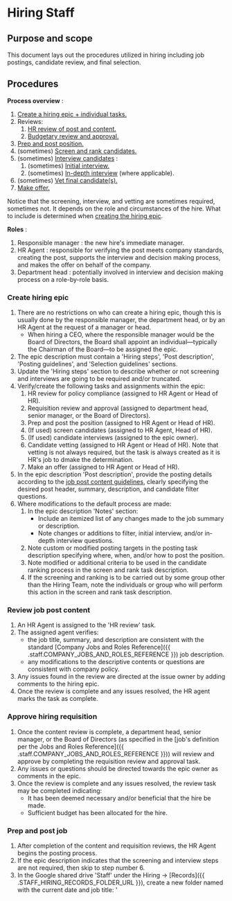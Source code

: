 # Hiring Staff

## Purpose and scope

This document lays out the procedures utilized in hiring including job postings, candidate review, and final selection.

## Procedures



**Process overview** :
1. [Create a hiring epic + individual tasks.](#create-hiring-epic)
2. Reviews:
   1. [HR review of post and content.](#review-job-post-content)
   2. [Budgetary review and approval.](#approve-hiring-requisition)
3. [Prep and post position.](#prep-and-post-job)
4. (sometimes) [Screen and rank candidates.](#screen-and-rank-candidates)
5. (sometimes) [Interview candidates](#interview-candidates) :
   1. (sometimes) [Initial interview.](#initial-candidate-interviews)
   2. (sometimes) [In-depth interview](#in-depth-candidate-interviews) (where applicable).
6. (sometimes) [Vet final candidate(s).](#vet-final-candidates)
7. [Make offer.](#make-offer)

Notice that the screening, interview, and vetting are sometimes required, sometimes not. It depends on the role and circumstances of the hire. What to include is determined when [creating the hiring epic](#create-hiring-epic).

**Roles** :
1. Responsible manager : the new hire's immediate manager.
2. <role>HR Agent</role> : responsible for verifying the post meets company standards, creating the post, supports the interview and decision making process, and makes the offer on behalf of the company.
3. <role>Department head</role> : potentially involved in interview and decision making process on a role-by-role basis.

### Create hiring epic

1. There are no restrictions on who can create a hiring epic, though this is usually done by the responsible manager, the <role>department head</role>, or by an <role>HR Agent</role> at the request of a manager or head.
   * When hiring a CEO, where the responsible manager would be the Board of Directors, the Board shall appoint an individual—typically the Chairman of the Board—to be assigned the epic.
2. The epic description must contain a 'Hiring steps', 'Post description', 'Posting guidelines', and 'Selection guidelines' sections.
3. Update the 'Hiring steps' section to describe whether or not screening and interviews are going to be required and/or truncated.
4. Verify/create the following tasks and assignments within the epic:
   1. HR review for policy compliance (assigned to HR Agent or Head of HR).
   2. Requisition review and approval (assigned to department head, senior manager, or the Board of Directors).
   3. Prep and post the position (assigned to HR Agent or Head of HR).
   4. (If used) screen candidates (assigned to HR Agent, Head of HR).
   5. (If used) candidate interviews (assigned to the epic owner).
   6. Candidate vetting (assigned to HR Agent or Head of HR). Note that vetting is not always required, but the task is always created as it is HR's job to dmake the determination.
   7. Make an offer (assigned to HR Agent or Head of HR).
3. In the epic description 'Post description', provide the posting details according to the [job post content guidelines](#job-post-content-guidelines), clearly specifying the desired post header, summary, description, and candidate filter questions.
4. Where modifications to the default process are made:
   1. In the epic description 'Notes' section:
      * Include an itemized list of any changes made to the job summary or description.
      * Note changes or additions to filter, initial interview, and/or in-depth interview questions.
   2. Note custom or modified posting targets in the posting task description specifying where, when, and/or how to post the position.
   3. Note modified or additional criteria to be used in the candidate ranking process in the screen and rank task description.
   4. If the screening and ranking is to be carried out by some group other than the Hiring Team, note the individuals or group who will perform this action in the screen and rank task description.

### Review job post content

1. An <role>HR Agent</role> is assigned to the 'HR review' task.
2. The assigned agent verifies:
   * the job title, summary, and description are consistent with the standard [Company Jobs and Roles Reference]({{ .staff.COMPANY_JOBS_AND_ROLES_REFERENCE }}) job description.
   * any modifications to the descriptive contents or questions are consistent with company policy.
3. Any issues found in the review are directed at the issue owner by adding comments to the hiring epic.
4. Once the review is complete and any issues resolved, the <role>HR agent</role> marks the task as complete.

### Approve hiring requisition

1. Once the content review is complete, a department head, senior manager, or the Board of Directors (as specified in the [job's definition per the Jobs and Roles Reference]({{ .staff.COMPANY_JOBS_AND_ROLES_REFERENCE }})) will review and approve by completing the requisition review and approval task.
2. Any issues or questions should be directed towards the epic owner as comments in the epic.
3. Once the review is complete and any issues resolved, the review task may be completed indicating:
   * It has been deemed necessary and/or beneficial that the hire be made.
   * Sufficient budget has been allocated for the hire.

### Prep and post job

1. After completion of the content and requisition reviews, the <role>HR Agent</role> begins the posting process.
2. If the epic description indicates that the screening and interview steps are not required, then skip to step number 6.
3. In the Google shared drive 'Staff' under the Hiring -> [Records]({{ .STAFF_HIRING_RECORDS_FOLDER_URL }}), create a new folder named with the current date and job title: '<YYYY-MM-DD> <title>'. E.g., "2021-06-15 Human Resource Agent".
4. Within that folder, create:
  * a 'Candidates' folder.
  * an 'Interview resources' folder.
  * a "Candidates Tracker" spreadsheet titled ''<YYYY-MM-DD> <title> Candidates' using the [Hiring Candidates Tracker Template]({{ .HIRING_CANDIDATES_TRACKER_TEMPLATE_URL }}).
  * an "In-Depth Interview Template" form (a Google Doc). Unless otherwise instructed, use a template from the [Interview Templates]({{ .HIRING_INTERVIEW_TEMPLATES_FOLDER }}) folder as appropriate to the role, if available; use the [default template]({{ .HIRING_DEFAULT_INTERVIEW_TEMPLATE }}) or create an ad-hoc template as necessary.
5. Update the Candidate Tracker embedded ranking logic per hiring specific instructions.
6. Unless otherwise instructed, announce the new opening internally via email to 'team@{{ .COMPANY_EMAIL_DOMAIN }}' internally using the 'hiring@{{ .COMPANY_EMAIL_DOMAIN }}' address as the originator.
7. Unless otherwise specified in the posting task, external posts are made using the 'hiring@{{ .COMPANY_EMAIL_DOMAIN }}' account to {{ .STAFF_DEFAULT_OPENINGS_POSTED_AT }}.
   * Where possible, the <role>HR Agent</role> will make the postings themselves.
   * In cases where the post should come from another individual, the <role>HR Agent</role> will alert the individual and confirm that the posting has been made.

### Screen and rank candidates

_Guidelines_ : Candidate screening is used narrow the field of potential candidates. These actions may be performed automatically in-whole or in-part, but are always the responsibility of the task assignee.

1. The candidate screening task may be assigned to either a <role>Human Resources Agent</role> (default) or the head of HR.
   * In general, the actual screening process may be performed by multiple individuals in the 'Hiring Team' group unless otherwise specified.
   * The record of who processed which response is implicitly captured in the history of the Candidate Tracker spreadsheet as it is edited.
2. Each incoming responses is screened for:
   * the necessary skills or other attributes required by the position.
   * a reasonable response to all the [candidate filter questions](#candidate-filter-questions).
3. In the Hiring Candidates spreadsheet created earlier, add an entry for each candidate and fill out the 'screening' records.
4. Using best judgement, any screener may advance the initial candidate interview task to 'in progress' after ensuring the initial candidate interview task description contains links to:
   * the Candidate Tracker spreadsheet, and
   * the 'Initial Interview Template'.

### Interview candidates

1. The epic owner is also responsible and assigned to the candidate review task, which covers both initial and in-depth interviews.
2. The task owner may assign others to assist and/or participate in the interview process. Everyone involved in the process must be documented in the issue description.

#### Initial candidate interviews

_Guidelines_ : The initial candidate interview is a remote interview generally less than 20 minutes in length. The purpose is to identify a handful candidates for an in-depth interview. The interviews are generally conducted in chunks of no more than ~5-6 interviews focusing on the top candidates and moving down the list until a sufficient pool of 2-4 candidates have been identified for the in-depth interview stage.

1. The task owner may manually re-order the forced ranking generated force ranking in the Candidate Tracker spreadsheet.
2. The task owner is responsible for assigning and communicating interviews to individuals by creating new tasks in the epic. Each task should:
   * link to the root hiring project folder (which contains the Candidate Tracker and Candidates folder).
   * link Candidate Tracker sheet for contact information,
   * indicate which candidates to contact. (This may be a number, specific candidates, etc.)
   * instruct the assignee to:
      * create a sub-folder in the 'Candidates' folder using the candidates email for the folder name.
      * clone the Initial Interview Form Template into the sub-folder and rename it '<email> Initial Interview'.
      * contact the assigned candidates and complete the initial interview form.
      * update the initial interview fields for each candidate interviewed in the Candidate Tracker spreadsheet.
3. Ensure that all assigned users have access to the root hiring project folder.

#### In-depth candidate interviews

_Guidelines_ : In-depth interviews are intended to identify final candidates and may involve multiple company participants depending on the job being filled.

1. Taking the results of initial interviews together along with the original ordering, the task owner shall identify which candidates shall proceed to the in-depth interview.
2. Create tasks for an <role>HR Agent</role> or assistant to contact and schedule time with each individual candidate, being sure to include:
   * any company staff which should be included in the interview and whether or not they are optional, and
   * how long to block off for the interview.
3. Prior to the interview itself, use the In-Depth Interview Template created earlier to create a blank interview notes documents for each participating staff member to make notes in. These are named like '<candidate email> In-Depth Interview Notes - <staff email>'.
4. Remind all participants to complete the interview notes during or immediately after the interview.
5. After evaluating the interview notes and discussion with any other company participants, the task owner may designate one or more candidates to proceed to vetting by updating the vetting task description and advancing the status to "in progress".

### Vet final candidate
_(SOC 2 Type I ref 1.4, SOC 2 Type II ref 1.4)_

1. A designated <role>Human Resources Agent</role> shall run a credit check on the identified candidate for:
   * positions in the Finance department,
   * <role>Department Heads</role>, and/or
   * positions at the VP level and above.
2. A designated <role>Human Resources Agent</role> shall run a criminal background check on the identified candidate for:
   * positions in the Operations department,
   * positions in the Development department,
   * positions in the Finance department,
   * positions in the Compliance department,
   * positions at the VP level or above
3. The results of any checks:
   * are retained by Human Resources until the process is complete.
   * are only accessible by designated Human Resource personnel.
   * are _NOT_ shared with other participants in the process _NOR_ saved to the hiring project folder.
4. Results are evaluated according to the [background check evaluation guidelines]({{ .staff.standards.STAFF_MANAGEMENT_STANDARDS }}#background-check-evaluation-guidelines).
5. The <role>HR Agent</role> shall update the appropriate record in the Candidate Tracker spreadsheet.
6. Where disqualifying red flags are raised, the <role>HR Agent</role> shall notify the hiring epic task owner using neutral language and without divulging the particulars.
7. Where non-disqualifying red flags are raised, the <role>HR Agent</role> shall coordinate with the appropriate department head or senior manager to jointly agree agree to a statement, recorded in the Candidate Tracker spreadsheet, as to wether the candidate is disqualified or not.
   * Any issues should be described with as much discretion as possible.
   * In no case, should any record of the issues be created outside of the background check report. Any durable communications created during this process, such as email, should not name the individual or the specific issues.

### Make offer

1. The hiring task owner may direct an offer to be made to any candidates passing the vetting phase by updating the description of the offer task and advancing the status to "in progress".
2. An offer letter is generated by a <role>Human Resources Agent</role>:
   * starting with a standard template,
   * incorporating the job description as captured in the epic description for this specific hire, and
   * specifying an 'offer expiration' date.
3. The assigned <role>Human Resources Agent</role> shall handle initial communications regarding any questions or counter-offers and forward such communication to the responsible manager, with or without recommendations. All responses will flow through the responsible <role>Human Resources Agent</role>.
4. If the candidate accepts the offer within the specified time period, create [an onboarding task]({{ .s.staff.procedures.ONBOARD_NEW_HIRE }}).

## Job post content guidelines

### General description

* Use the titles, summary, and description from the [Company Jobs and Roles Reference]({{ .staff.COMPANY_JOBS_AND_ROLES_REFERENCE }}) as a starting point.
   * If there is no suitable role, then refer to the contact department head or, for senior management and executive roles, the CEO regarding adding (TODO: link) or modifying (TODO: link) a role.
* Include a clearly labeled heading, summary, and description.
* The heading should name the position using a Jobs and Roles Ref title along with any critical characteristics such as "part time", "contract", etc.
* The summary should be taken from the [Company Jobs and Roles Reference]({{ .staff.COMPANY_JOBS_AND_ROLES_REFERENCE }}) summary of the position.
   * The text may be modified to fit any further particulars of the particular position but must retain the key components of the base summary.
   * Where possible, use an additive approach.
* The description should be taken from the [Company Jobs and Roles Reference]({{ .staff.COMPANY_JOBS_AND_ROLES_REFERENCE }}) description of the position.
   * The text may be modified to fit any further particulars of the particular position, but should retain the key components of the base description.
   * Where possible, use an additive approach.
   * Elements of the base description may be omitted from the post description for brevity and clarity.
* Job posts made to specific platforms may require further editing for technical reasons.

### Candidate filter questions

Job postings should generally include some "candidate filter questions". This helps narrow the candidate pool to those who are specifically interested in this role filtering out candidates who are just replying to postings en masse. The candidate filter questions should state that they required "2-3 sentence answers". One or two questions are generally sufficient, and no more than three should be included in any post. The questions should be such that they can be answered by an applicant without recourse to technical documentation.

The primary point is to see _if_ the candidate answered the questions at all, which serves as a proxy for the candidates interest in the job and their general ability to notice details. The questions are generally so simple that any reasonable answer is acceptable.

Filter questions are generally domain relevant. E.g.:
* For a developer position: "In 2-3 sentences, name an underrated technology and describe why you believe it it should be used more."
* For a sales position: "In 2-3 sentences, describe your approach to cold calling."
* For an HR position: "In 2-3 sentences, describe how you would deal with a sensitive staff complaint against a manager."

Appropriate filter questions are maintained as part of the internal job and roles definition and available, by role, in the Hiring Guidelines Reference (TODO: create and link .staff.HIRING_GUIDELINES_REFERENCE).

## Determining hiring requirements guidelines

* Default requirements are specified for each role in the Hiring Guidelines Reference (TODO: create and link .staff.HIRING_GUIDELINES_REFERENCE).
* So long as the plan as captured in the epic is approved by the department head or senior management (as specified in the Hiring Guidelines Reference (TODO: create and link .staff.HIRING_GUIDELINES_REFERENCE)), the screening and/or interview steps may be skipped or truncated from the baseline procedure.
* Where required, candidates _MUST_ be vetted.

## Posting guidelines

* Posts are generally simultaneously announced internally and posted externally.
* The company shall select one or more services as default targets for posting (currently, Indeed).
* The epic owner may specify modified and/or additional targets including additional services, direct mail to a list of candidates, "internal only", etc.

## Candidate forced ranking guidelines

Forced ranking is used to provide an initial order of review for prospective candidates. Ranking criteria is established based on each role. Where no specific criteria is specified by the responsible manager, then default rankings criteria as maintained by Human Resources shall be used.

Rankings are generally performed using a weighted average of scores ranging from 1-3 correlating to 'sufficient', 'average' and 'exceptional'. Rankings are generally based, in decreasing weight, on:
1. demonstrated success in projects which relate to the position,
2. demonstrated understanding/mastery of applicable skills,
3. demonstrated enthusiasm for the position, as with a custom cover letter or other communications,
4. experience in fields related to the position, and
5. general business experience.

## Version history

Date | Change description | Ticket | Ver. (git) | Author | Reviewed by
-----|--------------------|--------|------------|--------|-------------
2022-09-08 | Initial draft. | | b8ac93a | zane@liquid-labs.com <Zane Rockenbaugh> |
